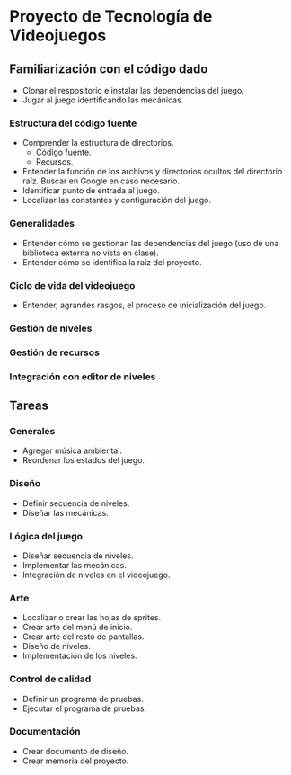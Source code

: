 # Proyecto de Tecnología de Videojuegos

## Familiarización con el código dado
- Clonar el respositorio e instalar las dependencias del juego.
- Jugar al juego identificando las mecánicas.
  
### Estructura del código fuente
- Comprender la estructura de directorios.
  - Código fuente.
  - Recursos.
- Entender la función de los archivos y directorios ocultos del directorio raíz. Buscar en Google en caso necesario.
- Identificar punto de entrada al juego.
- Localizar las constantes y configuración del juego.
  
### Generalidades
- Entender cómo se gestionan las dependencias del juego (uso de una biblioteca externa no vista en clase).
- Entender cómo se identifica la raíz del proyecto.
  
### Ciclo de vida del videojuego
- Entender, agrandes rasgos, el proceso de inicialización del juego.
### Gestión de niveles
### Gestión de recursos
### Integración con editor de niveles

## Tareas
### Generales
- Agregar música ambiental.
- Reordenar los estados del juego.
### Diseño
- Definir secuencia de niveles.
- Diseñar las mecánicas.
### Lógica del juego
- Diseñar secuencia de niveles.
- Implementar las mecánicas.
- Integración de niveles en el videojuego.
### Arte
- Localizar o crear las hojas de sprites.
- Crear arte del menú de inicio.
- Crear arte del resto de pantallas.
- Diseño de niveles.
- Implementación de los niveles.
### Control de calidad
- Definir un programa de pruebas.
- Ejecutar el programa de pruebas.
### Documentación
- Crear documento de diseño.
- Crear memoria del proyecto.
